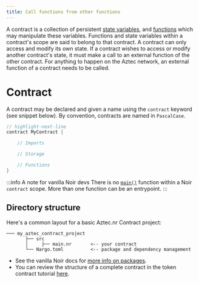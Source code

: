 ```yaml
---
title: Call functions from other functions
---
```


A contract is a collection of persistent [state variables](../storage/main.md#public-and-private-state-variables), and [functions](../functions/main.md) which may manipulate these variables. Functions and state variables within a contract's scope are said to belong to that contract. A contract can only access and modify its own state. If a contract wishes to access or modify another contract's state, it must make a call to an external function of the other contract. For anything to happen on the Aztec network, an external function of a contract needs to be called.

# Contract

A contract may be declared and given a name using the `contract` keyword (see snippet below). By convention, contracts are named in `PascalCase`.

```rust title="contract keyword"
// highlight-next-line
contract MyContract {

    // Imports 

    // Storage 

    // Functions
}
```
:::info A note for vanilla Noir devs
There is no [`main()`](https://noir-lang.org/docs/getting_started/project_breakdown/#mainnr) function within a Noir `contract` scope. More than one function can be an entrypoint.
:::

## Directory structure

Here's a common layout for a basic Aztec.nr Contract project:

```title="layout of an aztec contract project"
─── my_aztec_contract_project
       ├── src
       │     ├── main.nr       <-- your contract
       └── Nargo.toml          <-- package and dependency management
```

- See the vanilla Noir docs for [more info on packages](https://noir-lang.org/docs/noir/modules_packages_crates/crates_and_packages).
- You can review the structure of a complete contract in the token contract tutorial [here](.././../../tutorials/writing_token_contract.md).
